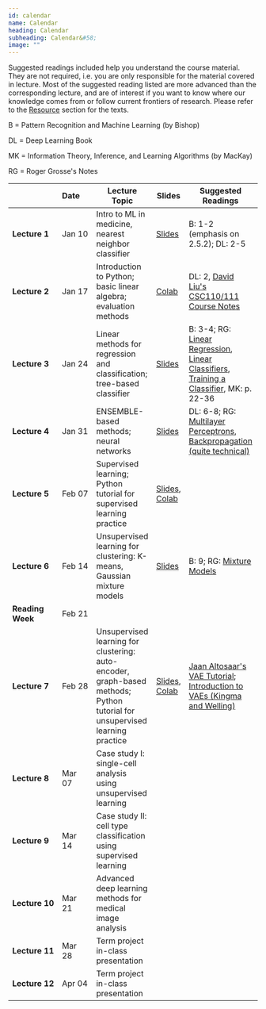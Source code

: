 ```yaml
---
id: calendar
name: Calendar
heading: Calendar
subheading: Calendar&#58;
image: ""
---
```


Suggested readings included help you understand the course material. They are not required, i.e. you are only responsible for the material covered in lecture. Most of the suggested reading listed are more advanced than the corresponding lecture, and are of interest if you want to know where our knowledge comes from or follow current frontiers of research. Please refer to the [Resource](#Resource) section for the texts.

B = Pattern Recognition and Machine Learning (by Bishop)

DL = Deep Learning Book

MK = Information Theory, Inference, and Learning Algorithms (by MacKay)

RG = Roger Grosse's Notes

|       | Date&nbsp;&nbsp;&nbsp;&nbsp;    | Lecture Topic                  | Slides  | Suggested Readings | Deliverables
|-------|----|------------------------|---------|------------------------------------------|-----------------
| **Lecture&nbsp;1** | Jan 10 | Intro to ML in medicine, nearest neighbor classifier | [Slides](assets/slides/Lecture01.pdf)  | B: 1-2 (emphasis on 2.5.2); DL: 2-5   |
| **Lecture&nbsp;2** | Jan 17  | Introduction to Python; basic linear algebra; evaluation methods |  [Colab](https://colab.research.google.com/drive/1UgLyIneMrMNHXAhdrxGvD0CfdwQl6IZ9?usp=sharing)  | DL: 2, [David Liu's CSC110/111 Course Notes](https://www.teach.cs.toronto.edu/~csc110y/fall/notes/)  |
| **Lecture&nbsp;3** | Jan 24  | Linear methods for regression and classification; tree-based classifier | [Slides](assets/slides/Lecture03.pdf) |  B: 3-4; RG: [Linear Regression](https://csc413-uoft.github.io/2021/assets/readings/L01a.pdf), [Linear Classifiers](https://csc413-uoft.github.io/2021/assets/readings/L01b.pdf), [Training a Classifier](https://csc413-uoft.github.io/2021/assets/readings/L01c.pdf), MK: p. 22-36 | 
| **Lecture&nbsp;4** | Jan 31  | ENSEMBLE-based methods; neural networks  |  [Slides](assets/slides/Lecture04.pdf)  |  DL: 6-8; RG: [Multilayer Perceptrons](https://csc413-uoft.github.io/2021/assets/readings/L02a.pdf), [Backpropagation (quite technical)](https://csc413-uoft.github.io/2021/assets/readings/L02b.pdf)  | Assignment #1 Due
| **Lecture&nbsp;5** | Feb 07  | Supervised learning; Python tutorial for supervised learning practice  |  [Slides](assets/slides/Lecture05.pdf), [Colab](https://colab.research.google.com/drive/1UARJRLQ0L8KfpoZDu8W_zikn1ygq3nPm?usp=sharing)  |   |
| **Lecture&nbsp;6** | Feb 14  | Unsupervised learning for clustering: K-means, Gaussian mixture models | [Slides](assets/slides/Lecture06.pdf)  | B: 9; RG: [Mixture Models](https://www.cs.toronto.edu/~rgrosse/courses/csc311_f21/readings/Mixture%20Modeling.pdf)  | Assignment #2 Due
| **Reading Week** | Feb 21  |   |  |   |
| **Lecture&nbsp;7** | Feb 28   | Unsupervised learning for clustering: auto-encoder, graph-based methods; Python tutorial for unsupervised learning practice  | [Slides](assets/slides/Lecture07.pdf), [Colab](https://colab.research.google.com/drive/1K8qoKMC-3uS9AfQJpOCXLvPwYSG1FT3d?usp=sharing) |  [Jaan Altosaar's VAE Tutorial](https://jaan.io/what-is-variational-autoencoder-vae-tutorial/); [Introduction to VAEs (Kingma and Welling)](https://arxiv.org/abs/1906.02691)  |
| **Lecture&nbsp;8** | Mar 07   | Case study I: single-cell analysis using unsupervised learning |    |   |
| **Lecture&nbsp;9** | Mar 14  | Case study II: cell type classification using supervised learning  |  |   |
| **Lecture&nbsp;10** | Mar 21  | Advanced deep learning methods for medical image analysis |  |  | Assignment #3 Due
| **Lecture&nbsp;11** | Mar 28  | Term project in-class presentation |   |   |
| **Lecture&nbsp;12** | Apr 04   | Term project in-class presentation |   |   |
